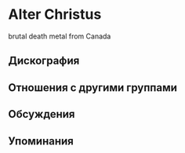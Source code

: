 # Alter Christus

brutal death metal from Canada

## Дискография


## Отношения с другими группами


## Обсуждения


## Упоминания

